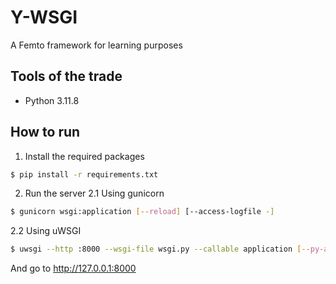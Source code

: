# Y-WSGI
A Femto framework for learning purposes

## Tools of the trade
- Python 3.11.8

## How to run
1. Install the required packages
```bash
$ pip install -r requirements.txt
```

2. Run the server
2.1 Using gunicorn
```bash
$ gunicorn wsgi:application [--reload] [--access-logfile -]
```
2.2 Using uWSGI
```bash
$ uwsgi --http :8000 --wsgi-file wsgi.py --callable application [--py-autoreload=1]
```
And go to http://127.0.0.1:8000

